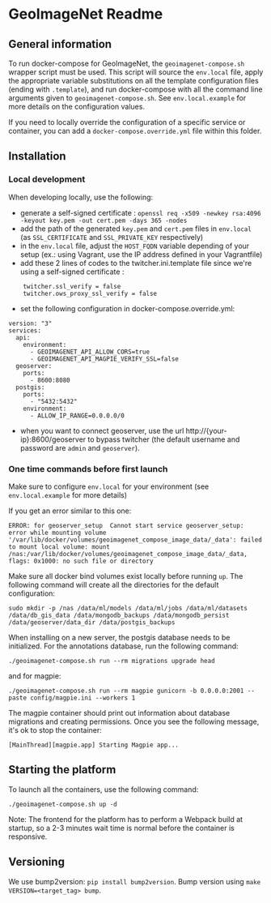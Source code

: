 # GeoImageNet Readme

## General information

To run docker-compose for GeoImageNet, the `geoimagenet-compose.sh` wrapper script must be used.
This script will source the `env.local` file, apply the appropriate variable substitutions on all the template configuration files (ending with `.template`), and run docker-compose with all the command line arguments given to `geoimagenet-compose.sh`. See `env.local.example` for more details on the configuration values.

If you need to locally override the configuration of a specific service or container, you can add a `docker-compose.override.yml` file within this folder.


## Installation

### Local development

When developing locally, use the following:

- generate a self-signed certificate : `openssl req -x509 -newkey rsa:4096 -keyout key.pem -out cert.pem -days 365 -nodes`
- add the path of the generated `key.pem` and `cert.pem` files in `env.local` (as `SSL_CERTIFICATE` and `SSL_PRIVATE_KEY` respectively)
- in the `env.local` file, adjust the `HOST_FQDN` variable depending of your setup (ex.: using Vagrant, use the IP address defined in your Vagrantfile)
- add these 2 lines of codes to the twitcher.ini.template file since we're using a self-signed certificate :
```
    twitcher.ssl_verify = false
    twitcher.ows_proxy_ssl_verify = false
```
- set the following configuration in docker-compose.override.yml:

```
version: "3"
services:
  api:
    environment:
      - GEOIMAGENET_API_ALLOW_CORS=true
      - GEOIMAGENET_API_MAGPIE_VERIFY_SSL=false
  geoserver:
    ports:
      - 8600:8080
  postgis:
    ports:
      - "5432:5432"
    environment:
      - ALLOW_IP_RANGE=0.0.0.0/0
```

- when you want to connect geoserver, use the url http://{your-ip}:8600/geoserver to bypass twitcher (the default username and password are `admin` and `geoserver`).


### One time commands before first launch

Make sure to configure `env.local` for your environment (see `env.local.example` for more details)

If you get an error similar to this one: 

```
ERROR: for geoserver_setup  Cannot start service geoserver_setup: error while mounting volume '/var/lib/docker/volumes/geoimagenet_compose_image_data/_data': failed to mount local volume: mount /nas:/var/lib/docker/volumes/geoimagenet_compose_image_data/_data, flags: 0x1000: no such file or directory
```

Make sure all docker bind volumes exist locally before running `up`. The following command will create all the directories for the default configuration:

```
sudo mkdir -p /nas /data/ml/models /data/ml/jobs /data/ml/datasets /data/db_gis_data /data/mongodb_backups /data/mongodb_persist /data/geoserver/data_dir /data/postgis_backups
```

When installing on a new server, the postgis database needs to be initialized.
For the annotations database, run the following command:

```
./geoimagenet-compose.sh run --rm migrations upgrade head
```

and for magpie:

```
./geoimagenet-compose.sh run --rm magpie gunicorn -b 0.0.0.0:2001 --paste config/magpie.ini --workers 1
```

The magpie container should print out information about database migrations and creating permissions.
Once you see the following message, it's ok to stop the container: 

```
[MainThread][magpie.app] Starting Magpie app...
```


## Starting the platform

To launch all the containers, use the following command:

```
./geoimagenet-compose.sh up -d
```

Note: The frontend for the platform has to perform a Webpack build at startup, so a 2-3 minutes wait time is normal before the container is responsive.

## Versioning

We use bump2version: `pip install bump2version`. Bump version using `make VERSION=<target_tag> bump`.

